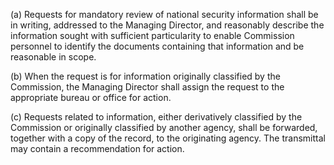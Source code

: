 (a) Requests for mandatory review of national security information shall be in writing, addressed to the Managing Director, and reasonably describe the information sought with sufficient particularity to enable Commission personnel to identify the documents containing that information and be reasonable in scope.

(b) When the request is for information originally classified by the Commission, the Managing Director shall assign the request to the appropriate bureau or office for action.

(c) Requests related to information, either derivatively classified by the Commission or originally classified by another agency, shall be forwarded, together with a copy of the record, to the originating agency. The transmittal may contain a recommendation for action.


